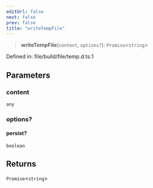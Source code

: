 ```yaml
---
editUrl: false
next: false
prev: false
title: "writeTempFile"
---
```


> **writeTempFile**(`content`, `options?`): `Promise`\<`string`\>

Defined in: file/build/file/temp.d.ts:1

## Parameters

### content

`any`

### options?

#### persist?

`boolean`

## Returns

`Promise`\<`string`\>
